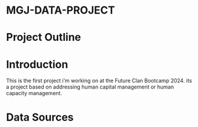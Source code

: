# MGJ-DATA-PROJECT 
# Project Outline
# Introduction
This is the first project i'm working on at the Future Clan Bootcamp 2024. its a project based on addressing human capital management or human capacity management.
# Data Sources
